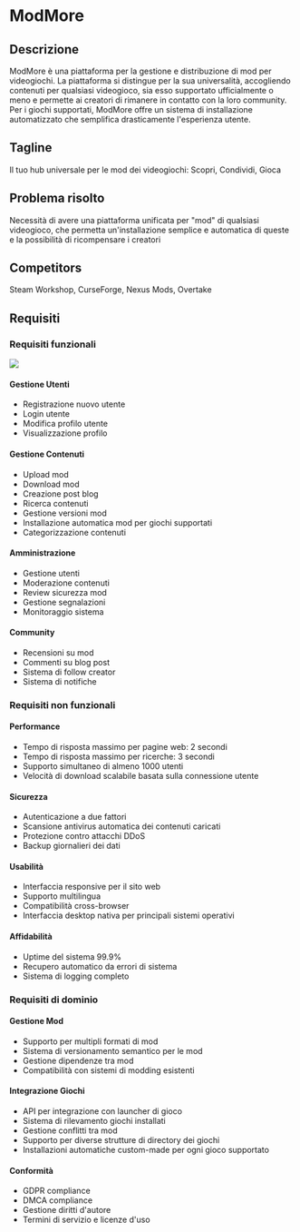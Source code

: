 # ModMore
## Descrizione
ModMore è una piattaforma per la gestione e distribuzione di mod per videogiochi. La piattaforma si distingue per la sua universalità, accogliendo contenuti per qualsiasi videogioco, sia esso supportato ufficialmente o meno e permette ai creatori di rimanere in contatto con la loro community. Per i giochi supportati, ModMore offre un sistema di installazione automatizzato che semplifica drasticamente l'esperienza utente.

## Tagline
Il tuo hub universale per le mod dei videogiochi: Scopri, Condividi, Gioca

## Problema risolto
Necessità di avere una piattaforma unificata per "mod" di qualsiasi videogioco, che permetta un'installazione semplice e automatica di queste e la possibilità di ricompensare i creatori

## Competitors
Steam Workshop, CurseForge, Nexus Mods, Overtake

## Requisiti
### Requisiti funzionali
![](https://yuml.me/61226565.svg)
#### Gestione Utenti
- Registrazione nuovo utente
- Login utente
- Modifica profilo utente
- Visualizzazione profilo

#### Gestione Contenuti
- Upload mod
- Download mod
- Creazione post blog
- Ricerca contenuti
- Gestione versioni mod
- Installazione automatica mod per giochi supportati
- Categorizzazione contenuti

#### Amministrazione
- Gestione utenti
- Moderazione contenuti
- Review sicurezza mod
- Gestione segnalazioni
- Monitoraggio sistema

#### Community
- Recensioni su mod
- Commenti su blog post
- Sistema di follow creator
- Sistema di notifiche

### Requisiti non funzionali
#### Performance
- Tempo di risposta massimo per pagine web: 2 secondi
- Tempo di risposta massimo per ricerche: 3 secondi
- Supporto simultaneo di almeno 1000 utenti
- Velocità di download scalabile basata sulla connessione utente

#### Sicurezza
- Autenticazione a due fattori
- Scansione antivirus automatica dei contenuti caricati
- Protezione contro attacchi DDoS
- Backup giornalieri dei dati

#### Usabilità
- Interfaccia responsive per il sito web
- Supporto multilingua
- Compatibilità cross-browser
- Interfaccia desktop nativa per principali sistemi operativi

#### Affidabilità
- Uptime del sistema 99.9%
- Recupero automatico da errori di sistema
- Sistema di logging completo

### Requisiti di dominio
#### Gestione Mod
- Supporto per multipli formati di mod
- Sistema di versionamento semantico per le mod
- Gestione dipendenze tra mod
- Compatibilità con sistemi di modding esistenti

#### Integrazione Giochi
- API per integrazione con launcher di gioco
- Sistema di rilevamento giochi installati
- Gestione conflitti tra mod
- Supporto per diverse strutture di directory dei giochi
- Installazioni automatiche custom-made per ogni gioco supportato

#### Conformità
- GDPR compliance
- DMCA compliance
- Gestione diritti d'autore
- Termini di servizio e licenze d'uso